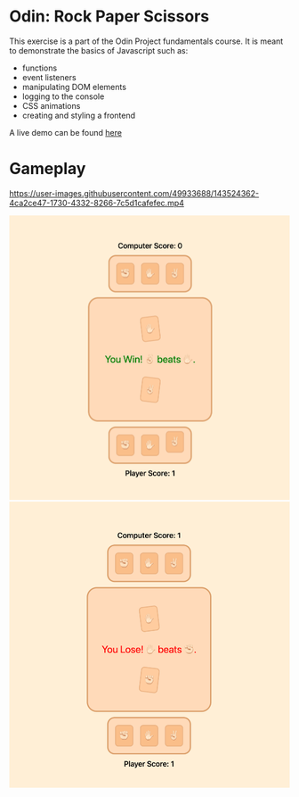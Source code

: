 # Odin: Rock Paper Scissors

This exercise is a part of the Odin Project fundamentals course. It is meant to demonstrate the basics of Javascript such as:
- functions
- event listeners
- manipulating DOM elements
- logging to the console
- CSS animations
- creating and styling a frontend

A live demo can be found [here](https://tmprk.github.io/rock-paper-scissors)

# Gameplay

https://user-images.githubusercontent.com/49933688/143524362-4ca2ce47-1730-4332-8266-7c5d1cafefec.mp4

<p align="center">
  <img src="./screenshots/win.png" width=""/>
  <img src="./screenshots/lose.png" width=""/> 
</p>

